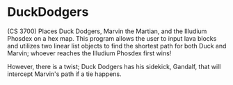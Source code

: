 # DuckDodgers
(CS 3700) Places Duck Dodgers, Marvin the Martian, and the Illudium Phosdex on a hex map.
This program allows the user to input lava blocks and utilizes two linear list objects to find the shortest path for both Duck and Marvin;
whoever reaches the Illudium Phosdex first wins!

However, there is a twist; Duck Dodgers has his sidekick, Gandalf, that will intercept Marvin's path if a tie happens.
